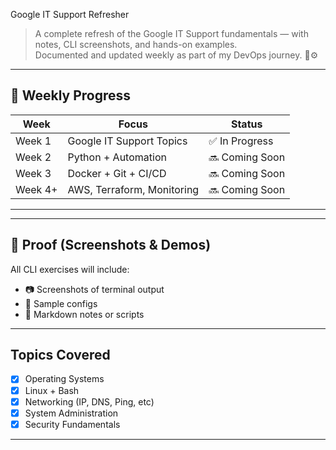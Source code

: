 Google IT Support Refresher

> A complete refresh of the Google IT Support fundamentals — with notes, CLI screenshots, and hands-on examples.  
> Documented and updated weekly as part of my DevOps journey. 🧠⚙️

---

## 🔄 Weekly Progress

| Week | Focus | Status |
|------|-------|--------|
| Week 1 | Google IT Support Topics | ✅ In Progress |
| Week 2 | Python + Automation | 🔜 Coming Soon |
| Week 3 | Docker + Git + CI/CD | 🔜 Coming Soon |
| Week 4+ | AWS, Terraform, Monitoring | 🔜 Coming Soon |

---
<!-- 
## 📁 Folder Structure

google-it-refresh/
├── linux/ # Linux commands, scripts, notes
├── networking/ # Networking commands + concepts
├── admin/ # System Admin concepts
├── security/ # Cybersecurity notes & demos
├── notes/ # General notes + markdown summaries
├── screenshots/ # Terminal screenshots for proof
├── projects/ # Mini-projects or config demos
└── README.md -->

---

## 📸 Proof (Screenshots & Demos)

All CLI exercises will include:
- 📷 Screenshots of terminal output
- 🧪 Sample configs
- 📝 Markdown notes or scripts

---

## Topics Covered

- [x] Operating Systems
- [x] Linux + Bash
- [x] Networking (IP, DNS, Ping, etc)
- [x] System Administration
- [x] Security Fundamentals

---

<!-- ## 📅 Weekly Reflections

### ✅ Week 1 (Aug 4 – Aug 10)
- Refreshed Google IT Support content
- Rebuilt notes with hands-on terminal demos
- Set up GitHub + Notion system
- Posting recap to LinkedIn (Aug 12)

### 🔜 Week 2 (Aug 11 – Aug 17)
- Python scripting + automation projects
- Cron jobs, log monitors, bulk renamers

--- -->
<!-- 
## 🔗 Blog / Medium Posts

- 📘 Post 1 (Aug 15): “What I Relearned from Google IT Support”
- 📘 Post 2 (Aug 24): “How to Automate Daily Tasks with Python & Bash”

---

## 📢 LinkedIn Posts

- ✅ Week 1 Recap: *Coming Aug 12*
- ✅ Week 2 Recap: *Coming Aug 19* -->
